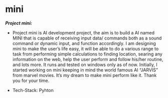 #							**mini**

***Project mini:***
<sub> 
- Project mini is AI development project, the aim is to build a AI named MINI that is capable of receiving input data/ commands both as a sound command or dynamic input, and function accordingly. 
I am designing mini to make the user’s life easy, it will be able to do a various range to task from performing simple calculations to finding location, searing any information on the web, help the user perform and follow his/her routine, and lots more.
It runs and tested on windows only as of now.
Initially, I started working on mini keeping in mind the world famous AI “JARVIS” from marvel movies. It’s my dream to make mini perform like it.
Thank you for your time.
</sub>
									
- Tech-Stack:  Pyhton
